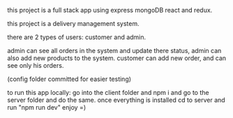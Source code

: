 this project is a full stack app using express mongoDB react and redux.

this project is a delivery management system.

there are 2 types of users: customer and admin.

admin can see all orders in the system and update there status, admin can also add new products to the system.
customer can add new order, and can see only his orders.

(config folder committed for easier testing)

to run this app locally:
go into the client folder and npm i and go to the server folder and do the same.
once everything is installed cd to server and run "npm run dev" enjoy =)
